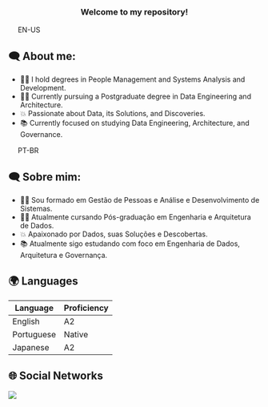 <h3 align="center">Welcome to my repository!</h3>

 <img src="https://em-content.zobj.net/thumbs/60/twitter/322/flag-united-states_1f1fa-1f1f8.png" width="15" height="15"> EN-US

<h2 align="left">🗨 About me:</h2>

- 👨‍🎓 I hold degrees in People Management and Systems Analysis and Development.
- 👨‍💻 Currently pursuing a Postgraduate degree in Data Engineering and Architecture.
- 💥 Passionate about Data, its Solutions, and Discoveries.
- 📚 Currently focused on studying Data Engineering, Architecture, and Governance.


 <img src="https://em-content.zobj.net/thumbs/60/twitter/322/flag-brazil_1f1e7-1f1f7.png" width="15" height="15"> PT-BR

<h2 align="left">🗨 Sobre mim:</h2>

- 👨‍🎓 Sou formado em Gestão de Pessoas e Análise e Desenvolvimento de Sistemas.
- 👨‍💻 Atualmente cursando Pós-graduação em Engenharia e Arquitetura de Dados.
- 💥 Apaixonado por Dados, suas Soluções e Descobertas.
- 📚 Atualmente sigo estudando com foco em Engenharia de Dados, Arquitetura e Governança.

<h2 align="left">🌍 Languages</h2>

| Language      | Proficiency                                                               |
| ------------- | ------------------------------------------------------------------------- |
| English | A2 |
| Portuguese | Native |
| Japanese | A2 |

<h2 align="left">🌐 Social Networks</h2>

<a href="https://www.linkedin.com/in/matheus-alexander-b626602b7/" target="_blank"><img src="https://img.shields.io/badge/-LinkedIn-%230077B5?style=for-the-badge&logo=linkedin&logoColor=white" target="_blank"></a> 
